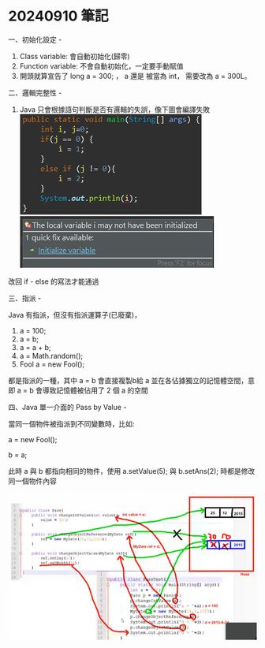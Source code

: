 <h1>20240910 筆記</h1>

一、初始化設定 -

1. Class variable: 會自動初始化(歸零)
2. Function variable: 不會自動初始化，一定要手動賦值
3. 開頭就算宣告了 long a = 300; ， a 還是 被當為 int， 需要改為 a = 300L。 

二、邏輯完整性 - 

1. Java 只會根據語句判斷是否有邏輯的失誤，像下圖會編譯失敗
![alt text](image.png)
![alt text](image-1.png)

改回 if - else 的寫法才能通過

三、指派 - 

Java 有指派，但沒有指派運算子(已廢棄)，

1. a = 100;
2. a = b;
3. a = a + b;
4. a = Math.random();
5. Fool a = new Fool();

都是指派的一種，其中 a = b 會直接複製b給 a 並在各佔據獨立的記憶體空間，意即 a = b 會導致記憶體被佔用了 2 個 a 的空間 

四、Java 單一介面的 Pass by Value -

當同一個物件被指派到不同變數時，比如:

a = new Fool();

b = a;

此時 a 與 b 都指向相同的物件，使用 a.setValue(5); 與 b.setAns(2); 時都是修改同一個物件內容


![alt text](<../teacher_save/螢幕擷取畫面 2024-09-10 142258.png>)
